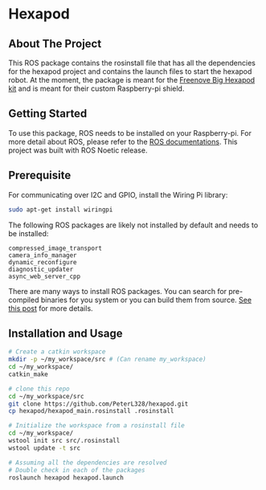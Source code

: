 # Hexapod

## About The Project
This ROS package contains the rosinstall file that has all the dependencies for the hexapod project and contains the launch files
to start the hexapod robot.
At the moment, the package is meant for the [Freenove Big Hexapod kit](https://github.com/Freenove/Freenove_Big_Hexapod_Robot_Kit_for_Raspberry_Pi) and is meant for their custom Raspberry-pi shield.

## Getting Started
To use this package, ROS needs to be installed on your Raspberry-pi.
For more detail about ROS, please refer to the [ROS documentations](http://wiki.ros.org/).
This project was built with ROS Noetic release.

## Prerequisite
For communicating over I2C and GPIO, install the Wiring Pi library:
```bash
sudo apt-get install wiringpi
```

The following ROS packages are likely not installed by default and needs to be installed:
```
compressed_image_transport
camera_info_manager
dynamic_reconfigure
diagnostic_updater
async_web_server_cpp
```
There are many ways to install ROS packages. You can search for pre-compiled binaries for you system or you can build them from source.
[See this post](https://industrial-training-master.readthedocs.io/en/melodic/_source/session1/Installing-Existing-Packages.html) for more details.

## Installation and Usage
```bash
# Create a catkin workspace 
mkdir -p ~/my_workspace/src # (Can rename my_workspace)
cd ~/my_workspace/
catkin_make

# clone this repo
cd ~/my_workspace/src
git clone https://github.com/PeterL328/hexapod.git
cp hexapod/hexapod_main.rosinstall .rosinstall

# Initialize the workspace from a rosinstall file
cd ~/my_workspace/
wstool init src src/.rosinstall
wstool update -t src

# Assuming all the dependencies are resolved
# Double check in each of the packages
roslaunch hexapod hexapod.launch
```
